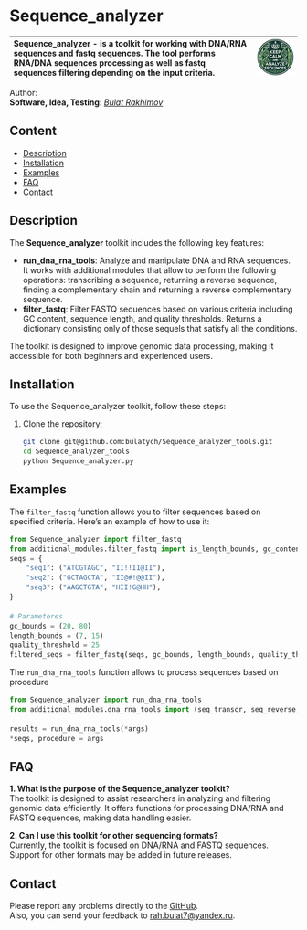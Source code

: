 # Sequence_analyzer
| Sequence_analyzer - is a toolkit for working with DNA/RNA sequences and fastq sequences. The tool performs RNA/DNA sequences processing as well as fastq sequences filtering depending on the input criteria. | <img src="tool_pict.png" alt="Логотип проекта" width="300"/> |
|:--------------------------------------------------------|:-------------------------------------------------------:|

Author:  
**Software, Idea, Testing**: [*Bulat Rakhimov*](https://t.me/bulatych_7)  
## Content
- [Description](##description)
- [Installation](##Installation)
- [Examples](##Examples)
- [FAQ](##FAQ)
- [Contact](##contact)
## Description
The **Sequence_analyzer** toolkit includes the following key features:
- **run_dna_rna_tools**: Analyze and manipulate DNA and RNA sequences. It works with additional modules that allow to perform the following operations: transcribing a sequence, returning a reverse sequence, finding a complementary chain and returning a reverse complementary sequence.
- **filter_fastq**: Filter FASTQ sequences based on various criteria including GC content, sequence length, and quality thresholds. Returns a dictionary consisting only of those sequels that satisfy all the conditions.

The toolkit is designed to improve genomic data processing, making it accessible for both beginners and experienced users.
## Installation

To use the Sequence_analyzer toolkit, follow these steps:

1. Clone the repository:
   ```bash
   git clone git@github.com:bulatych/Sequence_analyzer_tools.git
   cd Sequence_analyzer_tools
   python Sequence_analyzer.py 
## Examples
The `filter_fastq` function allows you to filter sequences based on specified criteria. Here’s an example of how to use it:
```python
from Sequence_analyzer import filter_fastq
from additional_modules.filter_fastq import is_length_bounds, gc_content_calculator,quality_check
seqs = {
    "seq1": ("ATCGTAGC", "II!!II@II"),
    "seq2": ("GCTAGCTA", "II@#!@@II"),
    "seq3": ("AAGCTGTA", "HII!G@HH"),
}

# Parameteres
gc_bounds = (20, 80)          
length_bounds = (7, 15)         
quality_threshold = 25
filtered_seqs = filter_fastq(seqs, gc_bounds, length_bounds, quality_threshold)
```

The `run_dna_rna_tools` function allows to process sequences based on procedure
``` python
from Sequence_analyzer import run_dna_rna_tools
from additional_modules.dna_rna_tools import (seq_transcr, seq_reverse, seq_compl, seq_rev_compl, is_valid_sequence)

results = run_dna_rna_tools(*args)
*seqs, procedure = args
```
## FAQ
**1. What is the purpose of the Sequence_analyzer toolkit?**  
The toolkit is designed to assist researchers in analyzing and filtering genomic data efficiently. It offers functions for processing DNA/RNA and FASTQ sequences, making data handling easier.

**2. Can I use this toolkit for other sequencing formats?**  
Currently, the toolkit is focused on DNA/RNA and FASTQ sequences. Support for other formats may be added in future releases.


## Contact
Please report any problems directly to the [GitHub](https://github.com/bulatych).  
Also, you can send your feedback to rah.bulat7@yandex.ru.

